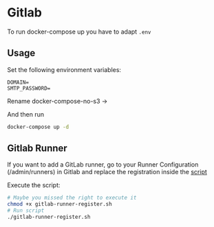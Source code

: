 # Gitlab

To run docker-compose up you have to adapt `.env`

## Usage

Set the following environment variables:

```env
DOMAIN=
SMTP_PASSWORD=
```

Rename docker-compose-no-s3 -> 

And then run

```sh
docker-compose up -d
```

## Gitlab Runner

If you want to add a GitLab runner, go to your Runner Configuration (/admin/runners) in Gitlab and replace the registration inside the [script](./gitlab-runner-register.sh)

Execute the script:

```sh
# Maybe you missed the right to execute it
chmod +x gitlab-runner-register.sh
# Run script
./gitlab-runner-register.sh
```
